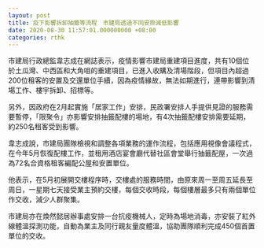 ```yaml
---
layout: post
title: 疫下影響拆卸抽籤等流程　市建局透過不同安排減低影響
date: 2020-08-30 11:57:01.000000000 +08:00
categories: rthk
---
```


市建局行政總監韋志成在網誌表示，疫情影響市建局重建項目進度，共有10個位於土瓜灣、中西區和大角咀的重建項目，已進入收購及清場階段，但項目內超過200位租客的安置及交還單位手續，因為疫情緣故，無法如期進行，連帶影響到清場工作、樓宇拆卸、招標等。

另外，因政府在2月起實施「居家工作」安排，民政署安排人手提供見證的服務需要暫停，「限聚令」亦影響安排抽籤配樓的場地，有4次抽籤配樓安排需要延期，約250名租客受到影響。

韋志成說，市建局團隊檢視和調整各項業務的運作流程，包括應用視像會議程式，在今年5月恢復配樓工作，並租用酒店宴會廳代替社區會堂舉行抽籤配屋，一次過為72名合資格租客編配公屋和安置單位。

他表示，在5月初展開交樓程序時，交樓處的服務時間，由原來周一至周五延長至周日，一星期七天接受業主預約交樓，每個交收時段，每個樓層最多只有兩個單位作交收，減少人群聚集。

市建局亦在煥然懿居辦事處安排一台抗疫機械人，定時為場地消毒，亦安裝了紅外線體溫探測功能，自動為業主及同行親友量度體溫，協助團隊順利完成450個首置單位的交收。
